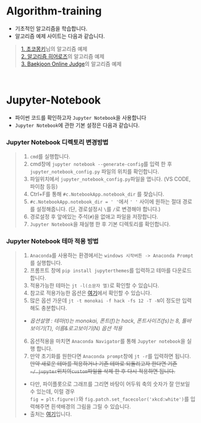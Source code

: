 # Algorithm-training
 - 기초적인 알고리즘을 학습합니다.
 - 알고리즘 예제 사이트는 다음과 같습니다. 
 > [1. 초코몽키](https://wayhome25.github.io/#python)님의 알고리즘 예제  
 > [2. 알고리즘 히어로즈](https://level.goorm.io/)의 알고리즘 예제  
 > [3. Baekjoon Online Judge](https://www.acmicpc.net/)의 알고리즘 예제  
 <br>

# Jupyter-Notebook 
 - 파이썬 코드를 확인하고자 `Jupyter Notebook`을 사용합니다
 - `Jupyter Notebook`에 관한 기본 설정은 다음과 같습니다.
 
### Jupyter Notebook 디렉토리 변경방법 
 > 1. `cmd`를 실행합니다. 
 > 2. cmd창에 `jupyter notebook --generate-config`를 입력 한 후  `jupyter_notebook_config.py` 파일의 위치를 확인합니다. 
 > 3. 파일위치에서 `jupyter_notebook_config.py`파일을 엽니다. (VS CODE, 파이참 등등)
 > 4. Ctrl+F를 통해 `#c.NotebookApp.notebook_dir` 를 찾습니다. 
 > 5. `#c.NotebookApp.notebook_dir = ' '`에서 `' '` 사이에 원하는 절대 경로를 설정해줍니다. (단, 경로설정시 `\`를 `/`로 변경해야 합니다.) 
 > 6. 경로설정 후 앞에있는 주석(`#`)을 없애고 파일을 저장합니다.
 > 7. `Jupyter Notebook`을 재실행 한 후 기본 디렉토리를 확인합니다. 
 
### Jupyter Notebook 테마 적용 방법 
 > 1. `Anaconda`를 사용하는 환경에서는 `windows 시작버튼 -> Anaconda Prompt`를 실행합니다.  
 > 2. 프롬프트 창에 `pip install jupyterthemes`를 입력하고 테마를 다운로드 합니다.   
 > 3. 적용가능한 테마는 `jt -l(소문자 엘)`로 확인할 수 있습니다.  
 > 4. 참고로 적용가능한 옵션은 [여기](https://github.com/dunovank/jupyter-themes/blob/master/README.md)에서 확인할 수 있습니다.
 > 5. 많은 옵션 가운데 `jt -t monokai -f hack -fs 12 -T -N`이 정도만 입력해도 충분합니다.
 > + *옵션설명 : 테마(t)는 monokai, 폰트(f)는 hack, 폰트사이즈(fs)는 8, 툴바보이기(T), 이름&로고보이기(N) 옵션 적용* 
 > 6. 옵션적용을 마치면 `Anaconda Navigator`를 통해 `Jupyter notebook`을 실행 합니다.
 > 7. 만약 초기화를 원한다면 `Anaconda prompt`창에 `jt -r`를 입력하면 됩니다.  
 > ~~만약 새로운 테마를 적용하거나 기존 테마로 되돌리고자 한다면 기존 `~/.jupyter`위치의`custom`파일을 삭제 한 후 다시 적용하면 됩니다.~~
 > + 다만, 파이플롯으로 그래프를 그리면 바탕이 어두워 축의 숫자가 잘 안보일 수 있는데, 이럴 경우 <bR>
 > `fig = plt.figure()`와 `fig.patch.set_facecolor('xkcd:white')`를 입력해주면 흰색배경의 그림을 그릴 수 있습니다. 
 > + 출처는 [여기](https://woongheelee.com/entry/주피터-노트북-Jupyter-Notebook-테마-바꾸기-어둡게)입니다. 

